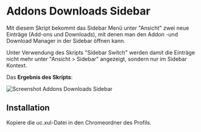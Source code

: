 # Addons Downloads Sidebar
Mit diesem Skript bekommt das Sidebar Menü unter "Ansicht" zwei neue Einträge (Add-ons und Downloads), mit denen man den Addon -und Download Manager 
in der Sidebar öffnen kann.

Unter Verwendung des Skripts "Sidebar Switch" werden damit die Einträge nicht mehr unter "Ansicht > Sidebar" angezeigt, sondern nur im 
Sidebar Kontext.

Das **Ergebnis des Skripts**:

![Screenshot Addons Downloads Sidebar](https://github.com/ardiman/userChrome.js/raw/master/addonsdownloadssidebar/scr_addonsdownloadssidebar.png)

## Installation
Kopiere die uc.xul-Datei in den Chromeordner des Profils.

